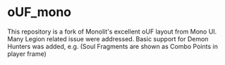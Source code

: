 # oUF_mono

This repository is a fork of Monolit's excellent oUF layout from Mono UI.
Many Legion related issue were addressed. Basic support for Demon Hunters was added, e.g. (Soul Fragments are shown as Combo Points in player frame)
